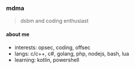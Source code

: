 ### mdma

> dsbm and coding enthusiast

#### about me
- interests: opsec, coding, offsec
- langs: c/c++, c#, golang, php, nodejs, bash, lua
- learning: kotlin, powershell
